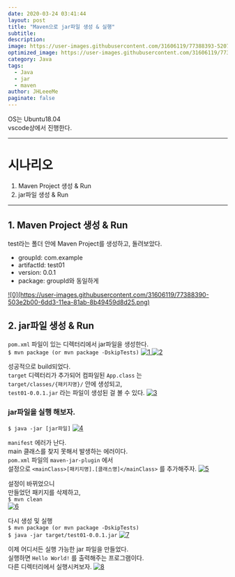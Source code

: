 ```yaml
---
date: 2020-03-24 03:41:44
layout: post
title: "Maven으로 jar파일 생성 & 실행"
subtitle:
description:
image: https://user-images.githubusercontent.com/31606119/77388393-5207ee80-6dd3-11ea-8f8a-f2b99549741c.png
optimized_image: https://user-images.githubusercontent.com/31606119/77388393-5207ee80-6dd3-11ea-8f8a-f2b99549741c.png
category: Java
tags:
  - Java
  - jar
  - maven
author: JHLeeeMe
paginate: false
---
```


OS는 Ubuntu18.04  
vscode상에서 진행한다.

---
# 시나리오
1. Maven Project 생성 & Run
2. jar파일 생성 & Run

---

## 1. Maven Project 생성 & Run
test라는 폴더 안에 Maven Project를 생성하고, 돌려보았다.  
- groupId: com.example
- artifactId: test01
- version: 0.0.1
- package: groupId와 동일하게

<a href="https://user-images.githubusercontent.com/31606119/77388390-503e2b00-6dd3-11ea-81ab-8b49459d8d25.png">
![0](https://user-images.githubusercontent.com/31606119/77388390-503e2b00-6dd3-11ea-81ab-8b49459d8d25.png)
</a>

## 2. jar파일 생성 & Run
```pom.xml``` 파일이 있는 디렉터리에서 jar파일을 생성한다.  
```$ mvn package (or mvn package -DskipTests)```
<a href="https://user-images.githubusercontent.com/31606119/77388392-516f5800-6dd3-11ea-8d53-8abdf6d41956.png">
![1](https://user-images.githubusercontent.com/31606119/77388392-516f5800-6dd3-11ea-8d53-8abdf6d41956.png)
</a>
<a href="https://user-images.githubusercontent.com/31606119/77388393-5207ee80-6dd3-11ea-8f8a-f2b99549741c.png">
![2](https://user-images.githubusercontent.com/31606119/77388393-5207ee80-6dd3-11ea-8f8a-f2b99549741c.png)
</a>

성공적으로 build되었다.  
```target``` 디렉터리가 추가되어 컴파일된 ```App.class``` 는  
```target/classes/{패키지명}/``` 안에 생성되고,  
```test01-0.0.1.jar``` 라는 파일이 생성된 걸 볼 수 있다.
<a href="https://user-images.githubusercontent.com/31606119/77388394-52a08500-6dd3-11ea-86b0-f6dc99579eb1.png">
![3](https://user-images.githubusercontent.com/31606119/77388394-52a08500-6dd3-11ea-86b0-f6dc99579eb1.png)
</a>

### jar파일을 실행 해보자.  
```$ java -jar [jar파일]```
<a href="https://user-images.githubusercontent.com/31606119/77388395-53391b80-6dd3-11ea-9f48-4f835e288d2b.png">
![4](https://user-images.githubusercontent.com/31606119/77388395-53391b80-6dd3-11ea-9f48-4f835e288d2b.png)
</a>

```manifest``` 에러가 난다.  
main 클래스를 찾지 못해서 발생하는 에러이다.  
```pom.xml``` 파일의 ```maven-jar-plugin``` 에서  
설정으로 ```<mainClass>[패키지명].[클래스명]</mainClass>``` 를 추가해주자.
<a href="https://user-images.githubusercontent.com/31606119/77388396-53391b80-6dd3-11ea-80aa-5f0c07001a96.png">
![5](https://user-images.githubusercontent.com/31606119/77388396-53391b80-6dd3-11ea-80aa-5f0c07001a96.png)
</a>

설정이 바뀌었으니  
만들었던 패키지를 삭제하고,  
```$ mvn clean```  
<a href="https://user-images.githubusercontent.com/31606119/77388397-53d1b200-6dd3-11ea-95e0-b490ea035223.png">
![6](https://user-images.githubusercontent.com/31606119/77388397-53d1b200-6dd3-11ea-95e0-b490ea035223.png)
</a>

다시 생성 및 실행  
```$ mvn package (or mvn package -DskipTests)```  
```$ java -jar target/test01-0.0.1.jar```
<a href="https://user-images.githubusercontent.com/31606119/77388398-546a4880-6dd3-11ea-825e-2d3b7f842ce8.png">
![7](https://user-images.githubusercontent.com/31606119/77388398-546a4880-6dd3-11ea-825e-2d3b7f842ce8.png)
</a>

이제 어디서든 실행 가능한 jar 파일을 만들었다.  
실행하면 ```Hello World!``` 를 출력해주는 프로그램이다.  
다른 디렉터리에서 실행시켜보자.
<a href="https://user-images.githubusercontent.com/31606119/77388400-546a4880-6dd3-11ea-87be-afc6777983d5.png">
![8](https://user-images.githubusercontent.com/31606119/77388400-546a4880-6dd3-11ea-87be-afc6777983d5.png)
</a>
